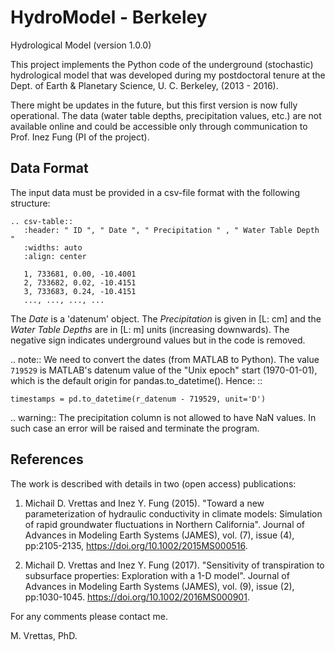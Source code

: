 HydroModel - Berkeley
=====================

Hydrological Model (version 1.0.0)

This project implements the Python code of the underground (stochastic)
hydrological model that was developed during my postdoctoral tenure at
the Dept. of Earth & Planetary Science, U. C. Berkeley, (2013 - 2016).

There might be updates in the future, but this first version is now fully
operational. The data (water table depths, precipitation values, etc.) are
not available online and could be accessible only through communication
to Prof. Inez Fung (PI of the project).

Data Format
-----------
The input data must be provided in a csv-file format with the following structure:

    .. csv-table::
       :header: " ID ", " Date ", " Precipitation " , " Water Table Depth "
       :widths: auto
       :align: center

       1, 733681, 0.00, -10.4001
       2, 733682, 0.02, -10.4151
       3, 733683, 0.24, -10.4151
       ..., ..., ..., ...

The *Date* is a 'datenum' object. The *Precipitation* is given in [L: cm] and the
*Water Table Depths* are in [L: m] units (increasing downwards). The negative sign
indicates underground values but in the code is removed.

.. note::
   We need to convert the dates (from MATLAB to Python). The value `719529` is
   MATLAB's datenum value of the "Unix epoch" start (1970-01-01), which is the
   default origin for pandas.to_datetime(). Hence: ::

    timestamps = pd.to_datetime(r_datenum - 719529, unit='D')
.. warning::
   The precipitation column is not allowed to have NaN values. In such case an
   error will be raised and terminate the program.


References
----------
The work is described with details in two (open access) publications:

1) Michail D. Vrettas and Inez Y. Fung (2015). "Toward a new parameterization
of hydraulic conductivity in climate models: Simulation of rapid groundwater
fluctuations in Northern California".
Journal of Advances in Modeling Earth Systems (JAMES), vol. (7), issue (4),
pp:2105-2135, https://doi.org/10.1002/2015MS000516.

2) Michail D. Vrettas and Inez Y. Fung (2017). "Sensitivity of transpiration
to subsurface properties: Exploration with a 1-D model".
Journal of Advances in Modeling Earth Systems (JAMES), vol. (9), issue (2),
pp:1030-1045. https://doi.org/10.1002/2016MS000901.


For any comments please contact me.

M. Vrettas, PhD.
